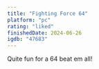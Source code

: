 ```yaml
---
title: "Fighting Force 64"
platform: "pc"
rating: "liked"
finishedDate: 2024-06-26
igdb: "47683"
---
```


Quite fun for a 64 beat em all!
